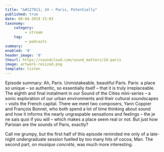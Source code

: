 ```yaml
---
title: "&#127911; 24 – Paris, Potentially"
published: true
date: 08-04-2019 21:03
taxonomy:
    category:
         - stream
    tag:
         - podcasts
summary:
enabled: '0'
header_image: '0'
theurl: https://soundcloud.com/sound_matters/24-paris
image: artwork-resized.png
template: listen
---
```

 
Episode summary: Ah, Paris. Unmistakeable, beautiful Paris. Paris: a place so unique – so authentic, so essentially itself – that it is truly irreplaceable. The eighth and final instalment in our Sound of the Cities mini-series – a sonic exploration of our urban environments and their cultural soundscapes – visits the French capital. There we meet two composers, Yann Coppier and François Bonnet, who both spend a lot of time thinking about sound and how it informs the nearly ungraspable sensations and feelings – the je ne sais quoi if you will – which makes a place seem real or not. But just how Parisian are the sounds of Paris, exactly?

Call me grumpy, but the first half of this episode reminded me only of a late-night undergraduate session fuelled by too many hits of cocoa, Man. The second part, on _musique concrète_, was much more interesting.
